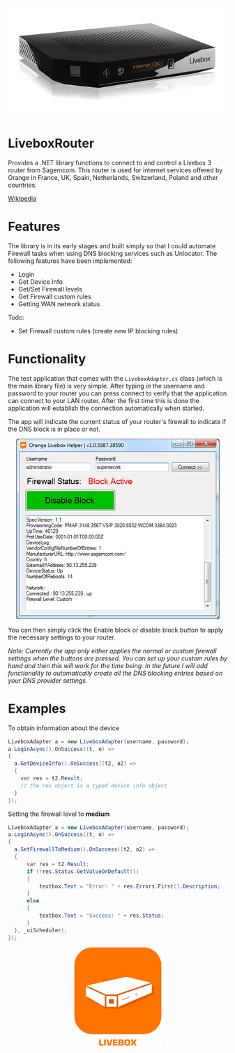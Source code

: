 <p align="center">
  <img src="https://raw.githubusercontent.com/sverrirs/LiveboxRouter/master/src/LiveboxRouter/img/livebox-play.png" />
</p>

# LiveboxRouter
Provides a .NET library functions to connect to and control a Livebox 3 router from Sagemcom. This router is used for internet services offered by Orange in France, UK, Spain, Netherlands, Switzerland, Poland and other countries.

<a href="https://en.wikipedia.org/wiki/Orange_Livebox" target="_blank">Wikipedia</a>

# Features
The library is in its early stages and built simply so that I could automate Firewall tasks when using DNS blocking services such as Unlocator.
The following features have been implemented:
* Login
* Get Device Info
* Get/Set Firewall levels
* Get Firewall custom rules
* Getting WAN network status

Todo:
* Set Firewall custom rules (create new IP blocking rules)

# Functionality
The test application that comes with the `LiveboxAdapter.cs` class (which is the main library file) is very simple.
After typing in the username and password to your router you can press connect to verify that the application can connect to your LAN router. After the first time this is done the application will establish the connection automatically when started.

The app will indicate the current status of your router's firewall to indicate if the DNS block is in place or not. 

<p align="center">
  <img src="https://raw.githubusercontent.com/sverrirs/LiveboxRouter/master/src/LiveboxRouter/img/screenshot01.png" />
</p>

You can then simply click the Enable block or disable block button to apply the necessary settings to your router.

_Note: Currently the app only either applies the normal or custom firewall settings when the buttons are pressed. You can set up your custom rules by hand and then this will work for the time being. In the future I will add functionality to automatically create all the DNS blocking entries based on your DNS provider settings._

# Examples
To obtain information about the device

``` csharp
LiveboxAdapter a = new LiveboxAdapter(username, password);
a.LoginAsync().OnSuccess((t, o) =>
{
  a.GetDeviceInfo().OnSuccess((t2, o2) =>
  {
    var res = t2.Result;
    // the res object is a typed device info object
  }
});
```

Setting the firewall level to **medium**

``` csharp
LiveboxAdapter a = new LiveboxAdapter(username, password);
a.LoginAsync().OnSuccess((t, o) =>
{
  a.SetFirewallToMedium().OnSuccess((t2, o2) =>
  {
      var res = t2.Result;
      if (!res.Status.GetValueOrDefault())
      {
          textbox.Text = "Error: " + res.Errors.First().Description;
      }
      else
      {
          textbox.Text = "Success: " + res.Status;
      }
  }, _uiScheduler);
});
```

<p align="center">
  <img src="https://raw.githubusercontent.com/sverrirs/LiveboxRouter/master/src/LiveboxRouter/img/livebox_icon.png" width="200" />
</p>

